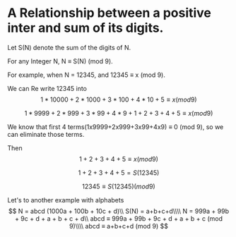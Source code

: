 # A Relationship between a positive inter and sum of its digits.

Let S(N) denote the sum of the digits of N.

For any Integer N, N ≡ S(N) (mod 9).



For example, when N = 12345, and 12345 ≡ x (mod 9).

We can Re write 12345 into 
$$
1*10000 + 2*1000 + 3*100+4*10+5≡x(mod 9)
$$

$$
1*9999+2*999+3*99+4*9+1+2+3+4+5≡x(mod 9)
$$

We know that first 4 terms(1x9999+2x999+3x99+4x9) ≡ 0 (mod 9), so we can eliminate those terms.

Then 
$$
1+2+3+4+5≡x(mod 9)
$$

$$
1+2+3+4+5 = S(12345)
$$

$$
12345 ≡ S(12345)(mod9)
$$

 Let's to another example with alphabets
$$
N = abcd (1000a + 100b + 10c + d)\\
S(N) = a+b+c+d\\\\
N = 999a + 99b + 9c + d + a + b + c + d\\
abcd ≡ 999a + 99b + 9c + d + a + b + c (mod 9)\\\\
abcd ≡ a+b+c+d (mod 9)
$$




